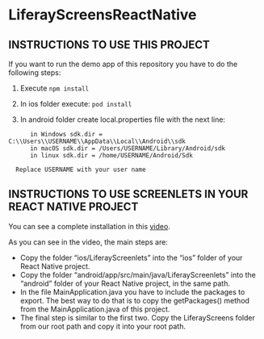 # LiferayScreensReactNative

## INSTRUCTIONS TO USE THIS PROJECT

If you want to run the demo app of this repository you have to do the following steps:

  1. Execute `npm install`

  2. In ios folder execute: `pod install`

  3. In android folder create local.properties file with the next line:  
  ```
        in Windows sdk.dir = C:\\Users\\USERNAME\\AppData\\Local\\Android\\sdk
        in macOS sdk.dir = /Users/USERNAME/Library/Android/sdk
        in linux sdk.dir = /home/USERNAME/Android/Sdk

    Replace USERNAME with your user name
  ```
## INSTRUCTIONS TO USE SCREENLETS IN YOUR REACT NATIVE PROJECT

You can see a complete installation in this [video](https://youtu.be/ob8YC4ofc5k).

As you can see in the video, the main steps are:
* Copy the folder “ios/LiferayScreenlets” into the “ios” folder of your React Native project.
* Copy the folder “android/app/src/main/java/LiferayScreenlets” into the “android” folder of your React Native project, in the same path.
* In the file MainApplication.java you have to include the packages to export. The best way to do that is to copy the getPackages() method from the MainApplication.java of this project.
* The final step is similar to the first two. Copy the LiferayScreens folder from our root path and copy it into your root path. 
